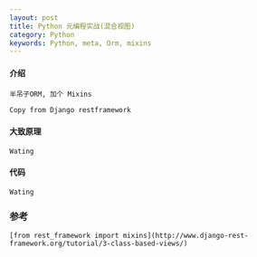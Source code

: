 ```yaml
---
layout: post
title: Python 元编程实战(混合视图)
category: Python
keywords: Python, meta, Orm, mixins
---
```


#### 介绍

	半吊子ORM, 加个 Mixins

    Copy from Django restframework

#### 大致原理

    Wating


#### 代码


    Wating


### 参考

    [from rest_framework import mixins](http://www.django-rest-framework.org/tutorial/3-class-based-views/)
